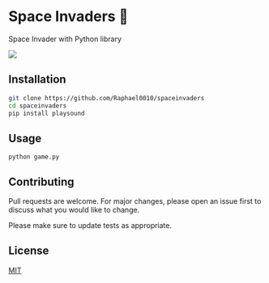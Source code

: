 # Space Invaders 👾

Space Invader with Python library

![](assets/gif.gif)


## Installation

```bash
git clone https://github.com/Raphael0010/spaceinvaders
cd spaceinvaders
pip install playsound
```

## Usage

```bas
python game.py
```

## Contributing
Pull requests are welcome. For major changes, please open an issue first to discuss what you would like to change.

Please make sure to update tests as appropriate.

## License
[MIT](https://choosealicense.com/licenses/mit/)

